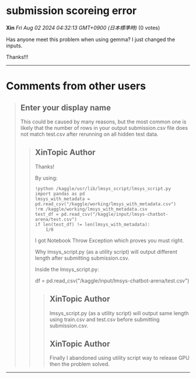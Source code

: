 # submission scoreing error

**Xin** *Fri Aug 02 2024 04:32:13 GMT+0900 (日本標準時)* (0 votes)

Has anyone meet this problem when using gemma?  I just changed the inputs.

Thanks!!!



---

 # Comments from other users

> ## Enter your display name
> 
> This could be caused by many reasons, but the most common one is likely that the number of rows in your output submission.csv file does not match test.csv after rerunning on all hidden test data.
> 
> 
> 
> > ## XinTopic Author
> > 
> > Thanks!
> > 
> > By using:
> > 
> > ```
> > !python /kaggle/usr/lib/lmsys_script/lmsys_script.py
> > import pandas as pd
> > lmsys_with_metadata = pd.read_csv("/kaggle/working/lmsys_with_metadata.csv")
> > !rm /kaggle/working/lmsys_with_metadata.csv
> > test_df = pd.read_csv("/kaggle/input/lmsys-chatbot-arena/test.csv")
> > if len(test_df) != len(lmsys_with_metadata):
> >     1/0
> > 
> > ```
> > 
> > I got Notebook Throw Exception which proves you must right.
> > 
> > Why lmsys_script.py (as a utility script) will output different length after submitting submission.csv.
> > 
> > Inside the lmsys_script.py:
> > 
> > df = pd.read_csv("/kaggle/input/lmsys-chatbot-arena/test.csv")
> > 
> > 
> > 
> > > ## XinTopic Author
> > > 
> > > lmsys_script.py (as a utility script) will output same length using train.csv and test.csv before submitting submission.csv.
> > > 
> > > 
> > > 
> > > ## XinTopic Author
> > > 
> > > Finally I abandoned using utility script way to release GPU then the problem solved.
> > > 
> > > 
> > > 


---

